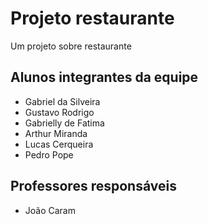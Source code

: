 # Projeto restaurante
Um projeto sobre restaurante

## Alunos integrantes da equipe

* Gabriel da Silveira
* Gustavo Rodrigo
* Gabrielly de Fatima
* Arthur Miranda
* Lucas Cerqueira
* Pedro Pope

## Professores responsáveis

* João Caram
